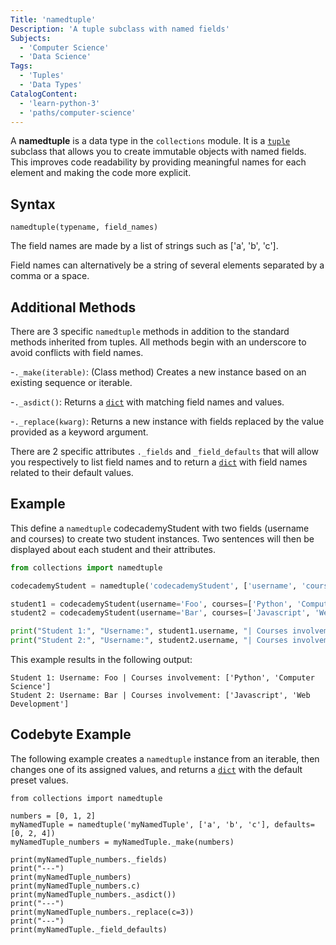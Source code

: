 ```yaml
---
Title: 'namedtuple'
Description: 'A tuple subclass with named fields'
Subjects:
  - 'Computer Science'
  - 'Data Science'
Tags:
  - 'Tuples'
  - 'Data Types'
CatalogContent:
  - 'learn-python-3'
  - 'paths/computer-science'
---
```


A **namedtuple** is a data type in the `collections` module. It is a [`tuple`](https://www.codecademy.com/resources/docs/python/tuples) subclass that allows you to create immutable objects with named fields. This improves code readability by providing meaningful names for each element and making the code more explicit.

## Syntax

```pseudo
namedtuple(typename, field_names)
```

The field names are made by a list of strings such as ['a', 'b', 'c'].

Field names can alternatively be a string of several elements separated by a comma or a space.

## Additional Methods

There are 3 specific `namedtuple` methods in addition to the standard methods inherited from tuples. All methods begin with an underscore to avoid conflicts with field names.

-`._make(iterable)`: (Class method) Creates a new instance based on an existing sequence or iterable.

-`._asdict()`: Returns a [`dict`](https://www.codecademy.com/resources/docs/python/dictionaries) with matching field names and values.

-`._replace(kwarg)`: Returns a new instance with fields replaced by the value provided as a keyword argument.

There are 2 specific attributes `._fields` and `_field_defaults` that will allow you respectively to list field names and to return a [`dict`](https://www.codecademy.com/resources/docs/python/dictionaries) with field names related to their default values.

## Example

This define a `namedtuple` codecademyStudent with two fields (username and courses) to create two student instances. Two sentences will then be displayed about each student and their attributes.

```py
from collections import namedtuple

codecademyStudent = namedtuple('codecademyStudent', ['username', 'courses'])

student1 = codecademyStudent(username='Foo', courses=['Python', 'Computer Science'])
student2 = codecademyStudent(username='Bar', courses=['Javascript', 'Web Development'])

print("Student 1:", "Username:", student1.username, "| Courses involvement:", student1.courses)
print("Student 2:", "Username:", student2.username, "| Courses involvement:", student2.courses)
```

This example results in the following output:

```shell
Student 1: Username: Foo | Courses involvement: ['Python', 'Computer Science']
Student 2: Username: Bar | Courses involvement: ['Javascript', 'Web Development']
```

## Codebyte Example

The following example creates a `namedtuple` instance from an iterable, then changes one of its assigned values, and returns a [`dict`](https://www.codecademy.com/resources/docs/python/dictionaries) with the default preset values.

```codebyte/python
from collections import namedtuple

numbers = [0, 1, 2]
myNamedTuple = namedtuple('myNamedTuple', ['a', 'b', 'c'], defaults=[0, 2, 4])
myNamedTuple_numbers = myNamedTuple._make(numbers)

print(myNamedTuple_numbers._fields)
print("---")
print(myNamedTuple_numbers)
print(myNamedTuple_numbers.c)
print(myNamedTuple_numbers._asdict())
print("---")
print(myNamedTuple_numbers._replace(c=3))
print("---")
print(myNamedTuple._field_defaults)
```
